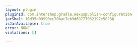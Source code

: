 ```yaml
---
layout: plugin
pluginId: com.intershop.gradle.nexuspublish-configuration
jarSha1: 10d35a09990ec70bac7eb9d69777962197e58238
isJarAvailable: true
error: NONE
violations: []

---
```

